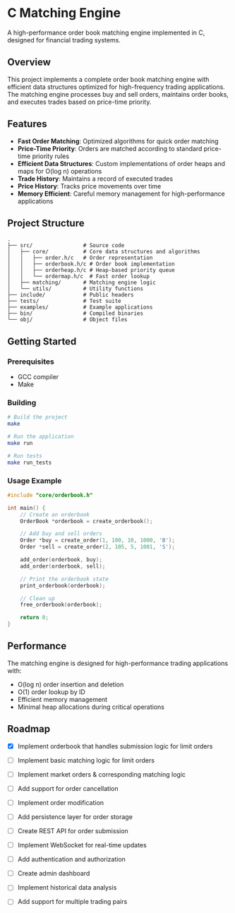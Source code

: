 # C Matching Engine

A high-performance order book matching engine implemented in C, designed for financial trading systems.

## Overview

This project implements a complete order book matching engine with efficient data structures optimized for high-frequency trading applications. The matching engine processes buy and sell orders, maintains order books, and executes trades based on price-time priority.

## Features

- **Fast Order Matching**: Optimized algorithms for quick order matching
- **Price-Time Priority**: Orders are matched according to standard price-time priority rules
- **Efficient Data Structures**: Custom implementations of order heaps and maps for O(log n) operations
- **Trade History**: Maintains a record of executed trades
- **Price History**: Tracks price movements over time
- **Memory Efficient**: Careful memory management for high-performance applications

## Project Structure

```
.
├── src/                # Source code
│   ├── core/           # Core data structures and algorithms
│   │   ├── order.h/c   # Order representation
│   │   ├── orderbook.h/c # Order book implementation
│   │   ├── orderheap.h/c # Heap-based priority queue
│   │   └── ordermap.h/c  # Fast order lookup
│   ├── matching/       # Matching engine logic
│   └── utils/          # Utility functions
├── include/            # Public headers
├── tests/              # Test suite
├── examples/           # Example applications
├── bin/                # Compiled binaries
└── obj/                # Object files
```

## Getting Started

### Prerequisites

- GCC compiler
- Make

### Building

```bash
# Build the project
make

# Run the application
make run

# Run tests
make run_tests
```

### Usage Example

```c
#include "core/orderbook.h"

int main() {
    // Create an orderbook
    OrderBook *orderbook = create_orderbook();

    // Add buy and sell orders
    Order *buy = create_order(1, 100, 10, 1000, 'B');
    Order *sell = create_order(2, 105, 5, 1001, 'S');

    add_order(orderbook, buy);
    add_order(orderbook, sell);

    // Print the orderbook state
    print_orderbook(orderbook);

    // Clean up
    free_orderbook(orderbook);

    return 0;
}
```

## Performance

The matching engine is designed for high-performance trading applications with:

- O(log n) order insertion and deletion
- O(1) order lookup by ID
- Efficient memory management
- Minimal heap allocations during critical operations

## Roadmap
- [x] Implement orderbook that handles submission logic for limit orders
- [ ] Implement basic matching logic for limit orders
- [ ] Implement market orders & corresponding matching logic
- [ ] Add support for order cancellation
- [ ] Implement order modification
- [ ] Add persistence layer for order storage
- [ ] Create REST API for order submission
- [ ] Implement WebSocket for real-time updates
- [ ] Add authentication and authorization
- [ ] Create admin dashboard
- [ ] Implement historical data analysis
- [ ] Add support for multiple trading pairs

